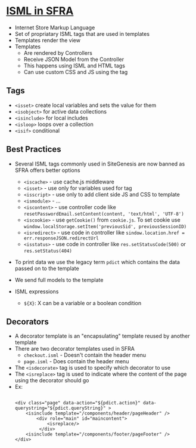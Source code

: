 # [ISML in SFRA](https://developer.salesforce.com/docs/commerce/b2c-commerce/guide/b2c-isml.html)

- Internet Store Markup Language
- Set of propriatary ISML tags that are used in templates
- Templates render the view
- Templates
    - Are rendered by Controllers
    - Receive JSON Model from the Controller
    - This happens using ISML and HTML tags
    - Can use custom CSS and JS using the <isscript> tag

## Tags
- `<isset>` create local variables and sets the value for them
- `<isobject>` for active data collections
- `<isinclude>` for local includes
- `<isloop>` loops over a collection
- `<isif>` conditional

## Best Practices

- Several ISML tags commonly used in SiteGenesis are now banned as SFRA offers better options
    - `<iscache>` - use cache.js middleware
    - `<isset>` - use only for variables used for <isinclude> tag
    - `<isscript>` - use only to add client side JS and CSS to template
    - `<ismodule>` - ...
    - `<iscontent>` - use controller code like `resetPasswordEmail.setContent(content, 'text/html', 'UTF-8')`
    - `<iscookie>` - use `getCookie()` from `cookie.js`. To set cookie use `window.localStorage.setItem('previousSid', previousSessionID)`
    - `<isredirect>` - use code in controller like `sindow.location.href = err.responseJSON.redirectUrl`
    - `<isstatus>` - use code in controller like `res.setStatusCode(500)` or `res.setStatus(404)`

- To print data we use the legacy term `pdict` which contains the data passed on to the template
- We send full models to the template
- ISML expressions
    - `${X}`: X can be a variable or a boolean condition

## Decorators

- A decorator template is an "encapsulating" template reused by another template
- There are two decorator templates used in SFRA
    - `checkout.isml` - Doesn't contain the header menu
    - `page.isml` - Does contain the header menu
- The `<isdecorate>` tag is used to specify which decorator to use
- The `<isreplace>` tag is used to indicate where the content of the page using the decorator should go
- Ex:
    ```

    <div class="page" data-action="${pdict.action}" data-querystring="${pdict.queryString}" >
        <isinclude template="/components/header/pageHeader" />
            <div role="main" id="maincontent">
                <isreplace/>
             </div>
        <isinclude template="/components/footer/pageFooter" />
    </div>
    
    ```


